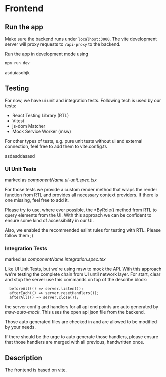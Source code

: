 # Frontend

## Run the app

Make sure the backend runs under `localhost:3000`. The vite development server will proxy requests to `/api-proxy` to the backend.

Run the app in development mode using

```bash
npm run dev
```

asduiasdhjk

## Testing

For now, we have ui unit and integration tests.
Following tech is used by our tests:
- React Testing Library (RTL)
- Vitest
- js-dom Matcher
- Mock Service Worker (msw)

For other types of tests, e.g. pure unit tests without ui and external connection, feel free to add them to vite.config.ts

asdasddasasd

### UI Unit Tests

marked as *componentName.ui-unit.spec.tsx*

For those tests we provide a custom render method that wraps the render function from RTL and provides all necessary context providers. If there is one missing, feel free to add it.

Please try to use, where ever possible, the *ByRole() method from RTL to query elements from the UI. With this approach we can be confident to ensure some kind of accessibility in our UI.

Also, we enabled the recommended eslint rules for testing with RTL. Please follow them ;)

### Integration Tests

marked as *componentName.integration.spec.tsx*

Like UI Unit Tests, but we're using msw to mock the API. With this approach we're testing the complete chain from UI until network layer.
For start, clear and stop the server use this commands on top of the describe block:
```
  beforeAll(() => server.listen());
  afterEach(() => server.resetHandlers());
  afterAll(() => server.close());
```

the server config and handlers for all api end points are auto generated by *msw-auto-mock*. This uses the open api json file from the backend.

Those auto generated files are checked in and are allowed to be modified by your needs.

If there should be the urge to auto generate those handlers, please ensure that those handlers are merged with all previous, handwritten once.

## Description

The frontend is based on [vite](https://vitejs.dev/).

